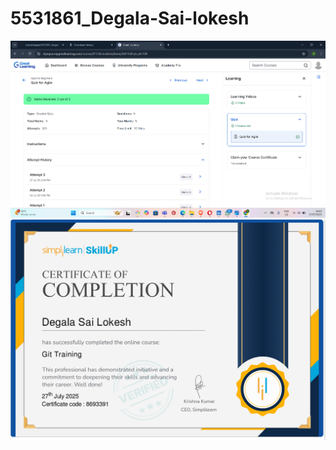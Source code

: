 # 5531861_Degala-Sai-lokesh
![Image Link](https://github.com/Lokeshdegala/5531861_Degala-Sai-lokesh/blob/main/sdlc/Screenshot%202025-07-27%20181023.png)
![Image Link](https://github.com/Lokeshdegala/5531861_Degala-Sai-lokesh/blob/main/git%20certificate/git%20certificate.png)


